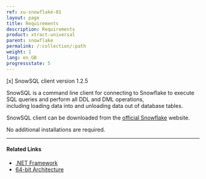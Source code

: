 ```yaml
---
ref: xu-snowflake-01
layout: page
title: Requirements
description: Requirements
product: xtract-universal
parent: snowflake
permalink: /:collection/:path
weight: 1
lang: en_GB
progressstate: 5
---
```


[x]  SnowSQL client version 1.2.5

SnowSQL is a command line client for connecting to Snowflake to execute SQL queries and perform all DDL and DML operations,<br>
including loading data into and unloading data out of database tables.

SnowSQL client can be downloaded from the [official Snowflake](https://sfc-repo.snowflakecomputing.com/snowsql/bootstrap/1.2/windows_x86_64/index.html) website.

No additional installations are required. 

*************
#### Related Links
- [.NET Framework](../introduction/requirements#other-applications-and-frameworks)
- [64-bit Architecture](../introduction/requirements#hardware-requirements)

